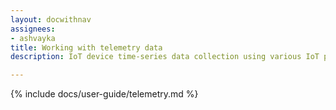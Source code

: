 ```yaml
---
layout: docwithnav
assignees:
- ashvayka
title: Working with telemetry data
description: IoT device time-series data collection using various IoT protocols and WinstarCloud telemetry feature

---
```


{% include docs/user-guide/telemetry.md %}
